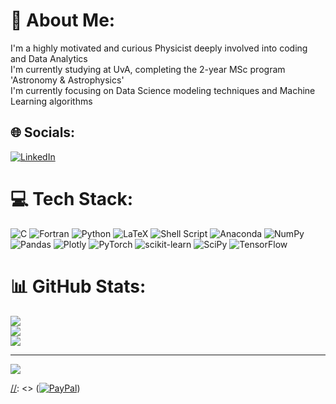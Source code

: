 
# 💫 About Me:
I'm a highly motivated and curious Physicist deeply involved into coding and Data Analytics<br>I'm  currently studying at UvA, completing the 2-year MSc  program 'Astronomy & Astrophysics'<br>I'm currently focusing on Data Science modeling techniques and Machine Learning algorithms


## 🌐 Socials:
[![LinkedIn](https://img.shields.io/badge/LinkedIn-%230077B5.svg?logo=linkedin&logoColor=white)](https://linkedin.com/in/adamparkosidis) 

# 💻 Tech Stack:
![C](https://img.shields.io/badge/c-%2300599C.svg?style=for-the-badge&logo=c&logoColor=white) ![Fortran](https://img.shields.io/badge/Fortran-%23734F96.svg?style=for-the-badge&logo=fortran&logoColor=white) ![Python](https://img.shields.io/badge/python-3670A0?style=for-the-badge&logo=python&logoColor=ffdd54) ![LaTeX](https://img.shields.io/badge/latex-%23008080.svg?style=for-the-badge&logo=latex&logoColor=white) ![Shell Script](https://img.shields.io/badge/shell_script-%23121011.svg?style=for-the-badge&logo=gnu-bash&logoColor=white) ![Anaconda](https://img.shields.io/badge/Anaconda-%2344A833.svg?style=for-the-badge&logo=anaconda&logoColor=white) ![NumPy](https://img.shields.io/badge/numpy-%23013243.svg?style=for-the-badge&logo=numpy&logoColor=white) ![Pandas](https://img.shields.io/badge/pandas-%23150458.svg?style=for-the-badge&logo=pandas&logoColor=white) ![Plotly](https://img.shields.io/badge/Plotly-%233F4F75.svg?style=for-the-badge&logo=plotly&logoColor=white) ![PyTorch](https://img.shields.io/badge/PyTorch-%23EE4C2C.svg?style=for-the-badge&logo=PyTorch&logoColor=white) ![scikit-learn](https://img.shields.io/badge/scikit--learn-%23F7931E.svg?style=for-the-badge&logo=scikit-learn&logoColor=white) ![SciPy](https://img.shields.io/badge/SciPy-%230C55A5.svg?style=for-the-badge&logo=scipy&logoColor=%white) ![TensorFlow](https://img.shields.io/badge/TensorFlow-%23FF6F00.svg?style=for-the-badge&logo=TensorFlow&logoColor=white)
# 📊 GitHub Stats:
![](https://github-readme-stats.vercel.app/api?username=adamparkosidis&theme=dark&hide_border=false&include_all_commits=false&count_private=false)<br/>
![](https://github-readme-streak-stats.herokuapp.com/?user=adamparkosidis&theme=dark&hide_border=false)<br/>
![](https://github-readme-stats.vercel.app/api/top-langs/?username=adamparkosidis&theme=dark&hide_border=false&include_all_commits=false&count_private=false&layout=compact)

---
[![](https://visitcount.itsvg.in/api?id=adamparkosidis&icon=1&color=0)](https://visitcount.itsvg.in)

  [//]: <> (## 💰 You can help me by Donating)
  [//]: <> ([![PayPal](https://img.shields.io/badge/PayPal-00457C?style=for-the-badge&logo=paypal&logoColor=white)](https://paypal.me/AdamParkosidis)) 

  <!-- Proudly created with GPRM ( https://gprm.itsvg.in ) -->
  
